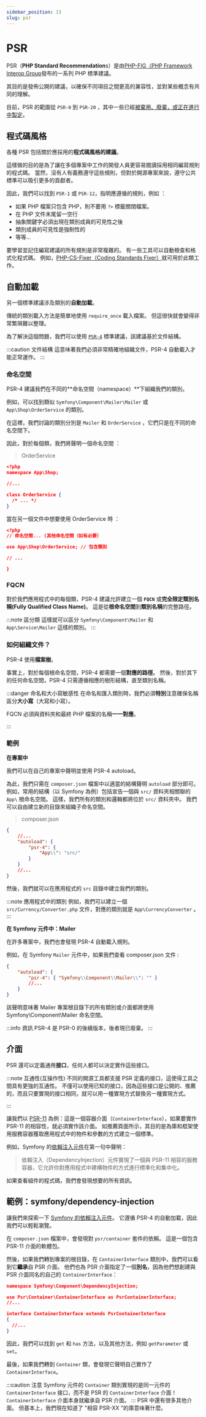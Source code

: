```yaml
---
sidebar_position: 13
slug: psr
---
```


# PSR

PSR（**PHP Standard Recommendation**s）是由[PHP-FIG（PHP Framework Interop Group](https://www.php-fig.org/)發布的一系列 PHP 標準建議。

其目的是發佈公開的建議，以確保不同項目之間更高的兼容性，並對某些概念有共同的理解。

目前，PSR 的範圍從 `PSR-0` 到 `PSR-20` ，其中一些已經[被棄用、廢棄，或正在進行中製定](https://www.php-fig.org/psr/)。

## 程式碼風格

各種 PSR 包括關於應採用的**程式碼風格的建議**。

這樣做的目的是為了讓在多個專案中工作的開發人員更容易閱讀採用相同編寫規則的程式碼。 當然，沒有人有義務遵守這些規則，但對於開源專案來說，遵守公共標準可以吸引更多的貢獻者。

因此，我們可以找到 `PSR-1` 或 `PSR-12`，指明應遵循的規則，例如 ：

-   如果 PHP 檔案只包含 PHP，則不要用 `?>` 標籤關閉檔案。
-   在 PHP 文件末尾留一空行
-   抽象關鍵字必須出現在類別成員的可見性之後
-   類別成員的可見性是強制性的
-   等等...

要學習並記住編寫建議的所有規則是非常複雜的。 有一些工具可以自動檢查和格式化程式碼。 例如，[PHP-CS-Fixer（Coding Standards Fixer）](https://github.com/PHP-CS-Fixer/PHP-CS-Fixer)就可用於此類工作。

## 自動加載

另一個標準建議涉及類別的**自動加載**。

傳統的類別載入方法是簡單地使用 `require_once` 載入檔案。 但這很快就會變得非常繁瑣難以整理。

為了解決這個問題，我們可以使用 [`PSR-4`](https://www.php-fig.org/psr/psr-4/) 標準建議，該建議基於文件結構。

:::caution 文件結構
這意味著我們必須非常精確地組織文件，PSR-4 自動載入才能正常運作。
:::

### 命名空間

PSR-4 建議我們在不同的**命名空間（namespace）**下組織我們的類別。

例如，可以找到類似 `Symfony\Component\Mailer\Mailer` 或 `App\Shop\OrderService` 的類別。

在這裡，我們討論的類別分別是 `Mailer` 和 `OrderService` ，它們只是在不同的命名空間下。

因此，對於每個類，我們將聲明一個命名空間 ：

> OrderService

```json
<?php
namespace App\Shop;

//...

class OrderService {
  /* ... */
}
```

當在另一個文件中想要使用 OrderService 時 ：

```json
<?php
// 命名空間... (其他命名空間（如有必要）

use App\Shop\OrderService; // 包含類別

// ...

}
```

### FQCN

對於我們應用程式中的每個類，PSR-4 建議允許建立一個 **`FQCN`** 或**完全限定類別名稱(Fully Qualified Class Name)**。 這是從**根命名空間**到**類別名稱**的完整路徑。

:::note 區分類
這樣就可以區分 `Symfony\Component\Mailer` 和 `App\Service\Mailer` 這樣的類別。
:::

### 如何組織文件？

PSR-4 使用**檔案樹**。

事實上，對於每個根命名空間，PSR-4 都需要一個**對應的路徑**。 然後，對於其下的任何命名空間，PSR-4 只需遵循相應的樹形結構，直至類別名稱。

:::danger 命名和大小寫敏感性
在命名和匯入類別時，我們必須**特別**注意確保名稱區分**大小寫**（大寫和小寫）。

FQCN 必須與資料夾和最終 PHP 檔案的名稱**一一對應**。

:::

### 範例

**在專案中**

我們可以在自己的專案中聲明並使用 PSR-4 autoload。

為此，我們只需在 `composer.json` 檔案中以適當的結構聲明 `autoload` 部分即可。 例如，常用的結構（以 Symfony 為例）包括宣告一個與 `src/` 資料夾相關聯的 `App\` 根命名空間。 這樣，我們所有的類別和邏輯都將位於 `src/` 資料夾中。 我們可以自由建立新的目錄來組織子命名空間。

> composer.json

```json
{
    //...
    "autoload": {
        "psr-4": {
            "App\\": "src/"
        }
    }
    //...
}
```

然後，我們就可以在應用程式的 `src` 目錄中建立我們的類別。

:::note 應用程式中的類別
例如，我們可以建立一個 `src/Currency/Converter.php` 文件，對應的類別就是 `App\CurrencyConverter` 。
:::

**在 Symfony 元件中：Mailer**

在許多專案中，我們也會發現 PSR-4 自動載入規則。

例如，在 Symfony `Mailer` 元件中，如果我們查看 composer.json 文件 :

```json
{
    "autoload": {
        "psr-4": { "Symfony\\Component\\Mailer\\": "" }
        //...
    }
}
```

該聲明意味著 Mailer 專案根目錄下的所有類別或介面都將使用 Symfony\Component\Mailer 命名空間。

:::info 資訊
PSR-4 是 PSR-0 的後續版本，後者現已廢棄。
:::

## 介面

PSR 還可以定義通用**接口**，任何人都可以決定實作這些接口。

:::note 互通性(互操作性)
不同的開源工具都支援 PSR 定義的接口，這使得工具之間具有更強的互通性。 不僅可以使用已知的接口，因為這些接口是公開的、推薦的，而且只要實現的接口相同，就可以用一種實現方式替換另一種實現方式。

:::

讓我們以 [PSR-11](https://www.php-fig.org/psr/psr-11/) 為例：這是一個容器介面（`ContainerInterface`），如果要實作 PSR-11 的相容性，就必須實作該介面。 如推薦頁面所示，其目的是為庫和框架使用服務容器獲取應用程式中的物件和參數的方式建立一個標準。

例如，Symfony 的[依賴注入元件](https://symfony.com/doc/current/components/dependency_injection.html)在第一句中聲明：

> 依賴注入（DependencyInjection）元件實現了一個與 PSR-11 相容的服務容器，它允許你對應用程式中建構物件的方式進行標準化和集中化。

如果查看組件的程式碼，我們會發現想要的所有資訊。

## 範例：symfony/dependency-injection

讓我們來探索一下 [Symfony 的依賴注入元件](https://github.com/symfony/dependency-injection)。 它遵循 PSR-4 的自動加載，因此我們可以輕鬆瀏覽。

在 `composer.json` 檔案中，會發現對 `psr/container` 套件的依賴。 這是一個包含 PSR-11 介面的軟體包。

然後，如果我們轉到專案的根目錄，在 `ContainerInterface` 類別中，我們可以看到它**繼承**自 PSR 介面。 他們也為 PSR 介面指定了一個**別名**，因為他們想創建與 PSR 介面同名的自己的 `ContainerInterface`：

```json
namespace Symfony\Component\DependencyInjection;

use Psr\Container\ContainerInterface as PsrContainerInterface;
//...

interface ContainerInterface extends PsrContainerInterface
{
  //...
}
```

因此，我們可以找到 `get` 和 `has` 方法，以及其他方法，例如 `getParameter` 或 `set`。

最後，如果我們轉到 `Container` 類，會發現它聲明自己實作了 `ContainerInterface`。

:::caution 注意
Symfony 元件的 `Container` 類別實現的是同一元件的 `ContainerInterface` 接口，而不是 PSR 的 `ContainerInterface` 介面！ `ContainerInterface` 介面本身就繼承自 PSR 介面。
:::
PSR 中還有很多其他介面。 但基本上，我們現在知道了 "相容 PSR-XX "的庫意味著什麼。
